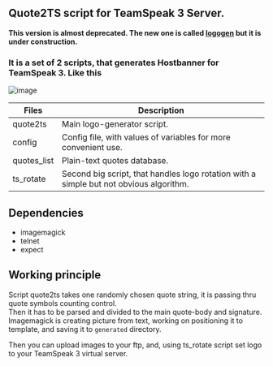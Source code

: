 ## Quote2TS script for TeamSpeak 3 Server.

**This version is almost deprecated. The new one is called [logogen](https://github.com/ovitente/logogen) but it is under construction.**

### It is a set of 2 scripts, that generates Hostbanner for TeamSpeak 3. Like this

![image](https://user-images.githubusercontent.com/10868371/37829546-114fb268-2ea8-11e8-8ac9-6d3ac35f2d4e.png)

Files  | Description
------------ | -------------
quote2ts | Main logo-generator script.
config | Config file, with values of variables for more convenient use.
quotes_list | Plain-text quotes database.
ts_rotate | Second big script, that handles logo rotation with a simple but not obvious algorithm.

## Dependencies
* imagemagick
* telnet
* expect

## Working principle
Script quote2ts takes one randomly chosen quote string, it is passing thru quote symbols counting control.  
Then it has to be parsed and divided to the main quote-body and signature.  
Imagemagick is creating picture from text, working on positioning it to template, and saving it to `generated` directory.

Then you can upload images to your ftp, and, using ts_rotate script set logo to your TeamSpeak 3 virtual server.
